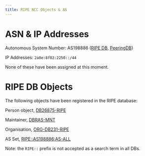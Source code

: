 ```yaml
---
title: RIPE NCC Objects & AS
---
```


# ASN & IP Addresses

Autonomous System Number: AS198886 
([RIPE DB](https://apps.db.ripe.net/db-web-ui/query?bflag=false&dflag=false&rflag=true&searchtext=as198886&source=RIPE), 
[PeeringDB](https://www.peeringdb.com/net/33260))

IP Addresses: `2a0e:8f02:2250::/44`

None of these have been assigned at this moment.

# RIPE DB Objects

The following objects have been registered in the RIPE database:

Person object, [DB26875-RIPE](https://apps.db.ripe.net/db-web-ui/query?bflag=false&dflag=false&rflag=true&searchtext=DB26875-RIPE&source=RIPE) 

Maintainer, [DBRAS-MNT](https://apps.db.ripe.net/db-web-ui/query?bflag=false&dflag=false&rflag=true&searchtext=dbras-mnt&source=RIPE) 

Organisation, [ORG-DB231-RIPE](https://apps.db.ripe.net/db-web-ui/query?bflag=false&dflag=false&rflag=true&searchtext=org-db231-ripe&source=RIPE) 

AS Set, [RIPE::AS198886:AS-ALL](https://apps.db.ripe.net/db-web-ui/query?bflag=false&dflag=false&rflag=true&searchtext=AS198886:AS-ALL&source=RIPE) 

Note: the `RIPE::` prefix is not accepted as a search term in all DBs.
